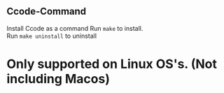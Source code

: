 ## Ccode-Command
Install Ccode as a command
Run ```make``` to install.  
Run ```make uninstall``` to uninstall
# Only supported on Linux OS's. (Not including Macos)
